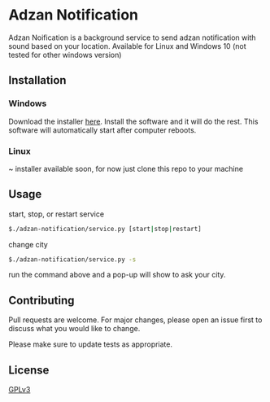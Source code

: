 # Adzan Notification 

Adzan Noification is a background service to send adzan notification with sound based on your location. 
Available for Linux and Windows 10 (not tested for other windows version)

## Installation

### Windows
Download the installer [here](https://github.com/versa-syahptr/Adzan-Notification). Install the software and it will do the rest. 
This software will automatically start after computer reboots.

### Linux

~ installer available soon, for now just clone this repo to your machine


## Usage
start, stop, or restart service
```bash
$./adzan-notification/service.py [start|stop|restart]
```

change city
```bash
$./adzan-notification/service.py -s
```
run the command above and a pop-up will show to ask your city.

## Contributing
Pull requests are welcome. For major changes, please open an issue first to discuss what you would like to change.

Please make sure to update tests as appropriate.

## License
[GPLv3](https://github.com/versa-syahptr/Adzan-Notification/blob/master/COPYING)
